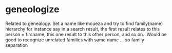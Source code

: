 # geneologize
Related to genealogy.
Set a name like moueza and try to find family(name) hierarchy
for instance say in a search result, the first result relates to this person = firsname, this one result to this other person, and so on.
.Would be good to recognize unrelated families with same name ... so family separation
